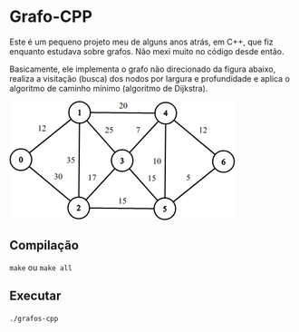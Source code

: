 # Grafo-CPP

Este é um pequeno projeto meu de alguns anos atrás, em C++, que fiz enquanto estudava sobre grafos. Não mexi muito no código desde então.

Basicamente, ele implementa o grafo não direcionado da figura abaixo, realiza a visitação (busca) dos nodos por largura e profundidade e aplica o algoritmo de caminho mínimo (algoritmo de Dijkstra).

![Grafo não direcionado](https://github.com/rddevitte/grafo-cpp/blob/master/graph.png?raw=true)

## Compilação

`make` ou `make all`

## Executar

`./grafos-cpp`
